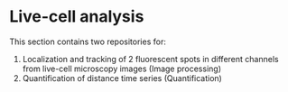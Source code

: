 # Live-cell analysis

This section contains two repositories for:

1. Localization and tracking of 2 fluorescent spots in different channels from live-cell microscopy images (Image processing)
2. Quantification of distance time series (Quantification)
